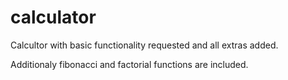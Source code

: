 # calculator

Calcultor with basic functionality requested and all extras added.

Additionaly fibonacci and factorial functions are included.
